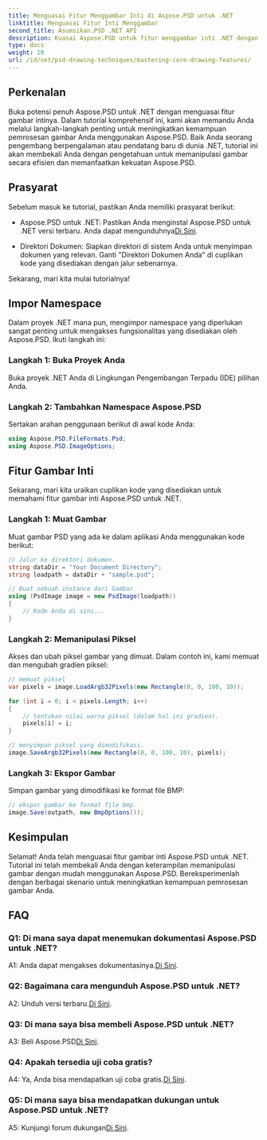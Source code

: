 ```yaml
---
title: Menguasai Fitur Menggambar Inti di Aspose.PSD untuk .NET
linktitle: Menguasai Fitur Inti Menggambar
second_title: Asumsikan.PSD .NET API
description: Kuasai Aspose.PSD untuk fitur menggambar inti .NET dengan tutorial langkah demi langkah kami. Tingkatkan keterampilan pemrosesan gambar dengan mudah.
type: docs
weight: 10
url: /id/net/psd-drawing-techniques/mastering-core-drawing-features/
---
```

## Perkenalan

Buka potensi penuh Aspose.PSD untuk .NET dengan menguasai fitur gambar intinya. Dalam tutorial komprehensif ini, kami akan memandu Anda melalui langkah-langkah penting untuk meningkatkan kemampuan pemrosesan gambar Anda menggunakan Aspose.PSD. Baik Anda seorang pengembang berpengalaman atau pendatang baru di dunia .NET, tutorial ini akan membekali Anda dengan pengetahuan untuk memanipulasi gambar secara efisien dan memanfaatkan kekuatan Aspose.PSD.

## Prasyarat

Sebelum masuk ke tutorial, pastikan Anda memiliki prasyarat berikut:

-  Aspose.PSD untuk .NET: Pastikan Anda menginstal Aspose.PSD untuk .NET versi terbaru. Anda dapat mengunduhnya[Di Sini](https://releases.aspose.com/psd/net/).

- Direktori Dokumen: Siapkan direktori di sistem Anda untuk menyimpan dokumen yang relevan. Ganti "Direktori Dokumen Anda" di cuplikan kode yang disediakan dengan jalur sebenarnya.

Sekarang, mari kita mulai tutorialnya!

## Impor Namespace

Dalam proyek .NET mana pun, mengimpor namespace yang diperlukan sangat penting untuk mengakses fungsionalitas yang disediakan oleh Aspose.PSD. Ikuti langkah ini:

### Langkah 1: Buka Proyek Anda

Buka proyek .NET Anda di Lingkungan Pengembangan Terpadu (IDE) pilihan Anda.

### Langkah 2: Tambahkan Namespace Aspose.PSD

Sertakan arahan penggunaan berikut di awal kode Anda:

```csharp
using Aspose.PSD.FileFormats.Psd;
using Aspose.PSD.ImageOptions;
```

## Fitur Gambar Inti

Sekarang, mari kita uraikan cuplikan kode yang disediakan untuk memahami fitur gambar inti Aspose.PSD untuk .NET.

### Langkah 1: Muat Gambar

Muat gambar PSD yang ada ke dalam aplikasi Anda menggunakan kode berikut:

```csharp
// Jalur ke direktori dokumen.
string dataDir = "Your Document Directory";
string loadpath = dataDir + "sample.psd";

// Buat sebuah instance dari Gambar
using (PsdImage image = new PsdImage(loadpath))
{
    // Kode Anda di sini...
}
```

### Langkah 2: Memanipulasi Piksel

Akses dan ubah piksel gambar yang dimuat. Dalam contoh ini, kami memuat dan mengubah gradien piksel:

```csharp
// memuat piksel
var pixels = image.LoadArgb32Pixels(new Rectangle(0, 0, 100, 10));

for (int i = 0; i < pixels.Length; i++)
{
    // tentukan nilai warna piksel (dalam hal ini gradien).
    pixels[i] = i;
}

// menyimpan piksel yang dimodifikasi.
image.SaveArgb32Pixels(new Rectangle(0, 0, 100, 10), pixels);
```

### Langkah 3: Ekspor Gambar

Simpan gambar yang dimodifikasi ke format file BMP:

```csharp
// ekspor gambar ke format file bmp.
image.Save(outpath, new BmpOptions());
```

## Kesimpulan

Selamat! Anda telah menguasai fitur gambar inti Aspose.PSD untuk .NET. Tutorial ini telah membekali Anda dengan keterampilan memanipulasi gambar dengan mudah menggunakan Aspose.PSD. Bereksperimenlah dengan berbagai skenario untuk meningkatkan kemampuan pemrosesan gambar Anda.

## FAQ

### Q1: Di mana saya dapat menemukan dokumentasi Aspose.PSD untuk .NET?

 A1: Anda dapat mengakses dokumentasinya.[Di Sini](https://reference.aspose.com/psd/net/).

### Q2: Bagaimana cara mengunduh Aspose.PSD untuk .NET?

 A2: Unduh versi terbaru.[Di Sini](https://releases.aspose.com/psd/net/).

### Q3: Di mana saya bisa membeli Aspose.PSD untuk .NET?

 A3: Beli Aspose.PSD[Di Sini](https://purchase.aspose.com/buy).

### Q4: Apakah tersedia uji coba gratis?

 A4: Ya, Anda bisa mendapatkan uji coba gratis.[Di Sini](https://releases.aspose.com/).

### Q5: Di mana saya bisa mendapatkan dukungan untuk Aspose.PSD untuk .NET?

 A5: Kunjungi forum dukungan[Di Sini](https://forum.aspose.com/c/psd/34).